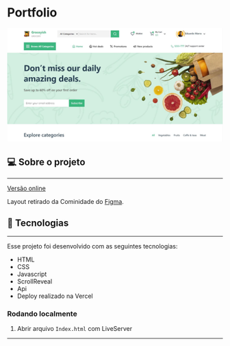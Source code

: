 # Portfolio

<div align="center">
  <img
    width="768px"
    height="auto"
    alt="Homepage do projeto"
    title="Home do blog"
    src="./groceyish.jpg"
  />
</div>

## 💻 Sobre o projeto

---

<a href="" target="_blank">Versão online</a>

Layout retirado da Cominidade do [Figma](https://www.figma.com/file/6e8YHZoqz42jOOc9Emv9qX/Free-grocery-website-design-Community).

## 🚀 Tecnologias

---

Esse projeto foi desenvolvido com as seguintes tecnologias:

- HTML
- CSS
- Javascript
- ScrollReveal
- Api
- Deploy realizado na Vercel

### Rodando localmente

1. Abrir arquivo `Index.html` com LiveServer

---
<!-- 
1. Instalar todos os pacotes com `yarn install`
2. Executar o comando `yarn dev`
3. Em alguns seguntos a URL: `http://localhost:3000/` ficará disponível -->